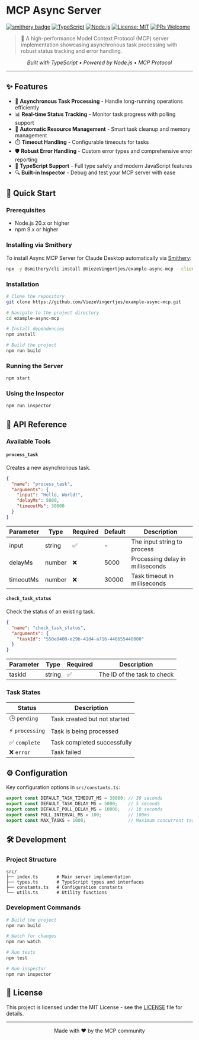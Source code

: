 # MCP Async Server

[![smithery badge](https://smithery.ai/badge/@ViezeVingertjes/example-async-mcp)](https://smithery.ai/server/@ViezeVingertjes/example-async-mcp)
[![TypeScript](https://img.shields.io/badge/TypeScript-5.3-blue.svg)](https://www.typescriptlang.org/)
[![Node.js](https://img.shields.io/badge/Node.js-20.x-green.svg)](https://nodejs.org/)
[![License: MIT](https://img.shields.io/badge/License-MIT-yellow.svg)](https://opensource.org/licenses/MIT)
[![PRs Welcome](https://img.shields.io/badge/PRs-welcome-brightgreen.svg)](CONTRIBUTING.md)

> 🚀 A high-performance Model Context Protocol (MCP) server implementation showcasing asynchronous task processing with robust status tracking and error handling.

<p align="center">
  <em>Built with TypeScript • Powered by Node.js • MCP Protocol</em>
</p>

---

## ✨ Features

- 🔄 **Asynchronous Task Processing** - Handle long-running operations efficiently
- 📊 **Real-time Status Tracking** - Monitor task progress with polling support
- 🧹 **Automatic Resource Management** - Smart task cleanup and memory management
- ⏱️ **Timeout Handling** - Configurable timeouts for tasks
- 🛡️ **Robust Error Handling** - Custom error types and comprehensive error reporting
- 📝 **TypeScript Support** - Full type safety and modern JavaScript features
- 🔍 **Built-in Inspector** - Debug and test your MCP server with ease

## 🚀 Quick Start

### Prerequisites

- Node.js 20.x or higher
- npm 9.x or higher

### Installing via Smithery

To install Async MCP Server for Claude Desktop automatically via [Smithery](https://smithery.ai/server/@ViezeVingertjes/example-async-mcp):

```bash
npx -y @smithery/cli install @ViezeVingertjes/example-async-mcp --client claude
```

### Installation

```bash
# Clone the repository
git clone https://github.com/ViezeVingertjes/example-async-mcp.git

# Navigate to the project directory
cd example-async-mcp

# Install dependencies
npm install

# Build the project
npm run build
```

### Running the Server

```bash
npm start
```

### Using the Inspector

```bash
npm run inspector
```

## 📖 API Reference

### Available Tools

#### `process_task`

Creates a new asynchronous task.

```json
{
  "name": "process_task",
  "arguments": {
    "input": "Hello, World!",
    "delayMs": 5000,
    "timeoutMs": 30000
  }
}
```

| Parameter | Type | Required | Default | Description |
|-----------|------|----------|---------|-------------|
| input | string | ✅ | - | The input string to process |
| delayMs | number | ❌ | 5000 | Processing delay in milliseconds |
| timeoutMs | number | ❌ | 30000 | Task timeout in milliseconds |

#### `check_task_status`

Check the status of an existing task.

```json
{
  "name": "check_task_status",
  "arguments": {
    "taskId": "550e8400-e29b-41d4-a716-446655440000"
  }
}
```

| Parameter | Type | Required | Description |
|-----------|------|----------|-------------|
| taskId | string | ✅ | The ID of the task to check |

### Task States

| Status | Description |
|--------|-------------|
| 🕒 `pending` | Task created but not started |
| ⚡ `processing` | Task is being processed |
| ✅ `complete` | Task completed successfully |
| ❌ `error` | Task failed |

## ⚙️ Configuration

Key configuration options in `src/constants.ts`:

```typescript
export const DEFAULT_TASK_TIMEOUT_MS = 30000; // 30 seconds
export const DEFAULT_TASK_DELAY_MS = 5000;    // 5 seconds
export const DEFAULT_POLL_DELAY_MS = 10000;   // 10 seconds
export const POLL_INTERVAL_MS = 100;          // 100ms
export const MAX_TASKS = 1000;                // Maximum concurrent tasks
```

## 🛠️ Development

### Project Structure

```
src/
├── index.ts       # Main server implementation
├── types.ts       # TypeScript types and interfaces
├── constants.ts   # Configuration constants
└── utils.ts       # Utility functions
```

### Development Commands

```bash
# Build the project
npm run build

# Watch for changes
npm run watch

# Run tests
npm test

# Run inspector
npm run inspector
```

## 📝 License

This project is licensed under the MIT License - see the [LICENSE](LICENSE) file for details.

---

<p align="center">
  Made with ❤️ by the MCP community
</p> 